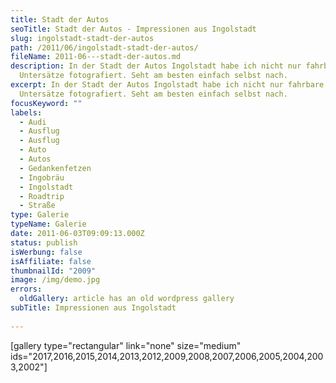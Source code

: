 ```yaml
---
title: Stadt der Autos
seoTitle: Stadt der Autos - Impressionen aus Ingolstadt
slug: ingolstadt-stadt-der-autos
path: /2011/06/ingolstadt-stadt-der-autos/
fileName: 2011-06---stadt-der-autos.md
description: In der Stadt der Autos Ingolstadt habe ich nicht nur fahrbare
  Untersätze fotografiert. Seht am besten einfach selbst nach.
excerpt: In der Stadt der Autos Ingolstadt habe ich nicht nur fahrbare
  Untersätze fotografiert. Seht am besten einfach selbst nach.
focusKeyword: ""
labels:
  - Audi
  - Ausflug
  - Ausflug
  - Auto
  - Autos
  - Gedankenfetzen
  - Ingobräu
  - Ingolstadt
  - Roadtrip
  - Straße
type: Galerie
typeName: Galerie
date: 2011-06-03T09:09:13.000Z
status: publish
isWerbung: false
isAffiliate: false
thumbnailId: "2009"
image: /img/demo.jpg
errors:
  oldGallery: article has an old wordpress gallery
subTitle: Impressionen aus Ingolstadt
  
---
```


[gallery type="rectangular" link="none" size="medium"
ids="2017,2016,2015,2014,2013,2012,2009,2008,2007,2006,2005,2004,2003,2002"]

  